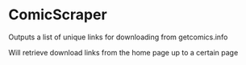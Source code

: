 # ComicScraper
Outputs a list of unique links for downloading from getcomics.info

Will retrieve download links from the home page up to a certain page
